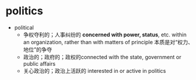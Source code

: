 # politics

- political
  - 争权夺利的；人事纠纷的 **concerned with power, status**, etc. within an organization, rather than with matters of principle 本质是对“权力、地位”的争夺
  - 政治的；政府的；政权的connected with the state, government or public affairs
  - 关心政治的；政治上活跃的 interested in or active in politics


